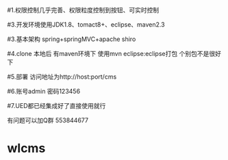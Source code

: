 
#1.权限控制几乎完善、权限粒度控制到按钮、可实时控制

#3.开发环境使用JDK1.8、tomact8+、eclipse、maven2.3

#3.基本架构 spring+springMVC+apache shiro

#4.clone 本地后 有maven环境下 使用mvn eclipse:eclipse打包 个别包不是很好下

#5.部署 访问地址为http://host:port/cms

#6.账号admin 密码123456

#7.UED都已经集成好了直接使用就行

 有问题可以加Q群 553844677


# wlcms
